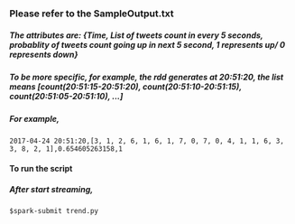 ### Please refer to the SampleOutput.txt

##### The attributes are: {Time, List of tweets count in every 5 seconds, probablity of tweets count going up in next 5 second, 1 represents up/ 0 represents down} 

##### To be more specific, for example, the rdd generates at 20:51:20, the list means [count(20:51:15-20:51:20), count(20:51:10-20:51:15), count(20:51:05-20:51:10), ...]

##### For example,

```
2017-04-24 20:51:20,[3, 1, 2, 6, 1, 6, 1, 7, 0, 7, 0, 4, 1, 1, 6, 3, 3, 8, 2, 1],0.654605263158,1
```

#### To run the script

##### After start streaming,

```
$spark-submit trend.py
```
